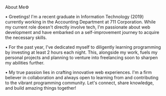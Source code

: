 About Me⚙️

• Greetings!  I'm a recent graduate in Information Technology (2019) currently working in the Accounting Department at 711 Corporation. While my current role doesn't directly involve tech, I'm passionate about web development and have embarked on a self-improvement journey to acquire the necessary skills.

• For the past year, I've dedicated myself to diligently learning programming by investing at least 2 hours each night. This, alongside my work, fuels my personal projects and planning to venture into freelancing soon to sharpen my abilities further.

• My true passion lies in crafting innovative web experiences. I'm a firm believer in collaboration and always open to learning from and contributing to the vibrant programming community.  Let's connect, share knowledge, and build amazing things together!
